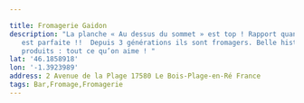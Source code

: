 ```yaml
---

title: Fromagerie Gaidon
description: "La planche « Au dessus du sommet » est top ! Rapport quantité/qualité/prix
   est parfaite !!  Depuis 3 générations ils sont fromagers. Belle histoire, bons
   produits : tout ce qu’on aime ! "
lat: '46.1858918'
lon: '-1.3923989'
address: 2 Avenue de la Plage 17580 Le Bois-Plage-en-Ré France
tags: Bar,Fromage,Fromagerie
---
```

